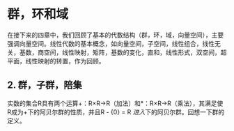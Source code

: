 # 群，环和域

在接下来的四章中，我们回顾了基本的代数结构（群，环，域，向量空间），主要强调向量空间。线性代数的基本概念，如向量空间，子空间，线性组合，线性无关，基数，商空间，线性映射，矩阵，基数的变化，直和，线性形式，双空间，超平面，线性映射的转置，作为回顾。

## 2. 群，子群，陪集

实数的集合R具有两个运算+：R×R→R（加法）和*：R×R→R（乘法），其满足使R成为+下的阿贝尔群的性质，并且R  - {0} = R *进入*下的阿贝尔群。回想一下群的定义。